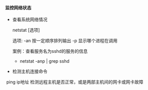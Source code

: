 #### 监控网络状态

* 查看系统网络情况

  netstat [选项]

  选项: -an 按一定顺序排列输出   -p 显示哪个进程在调用

  案例：查看服务名为sshd的服务的信息

  * netstat -anp | grep sshd

* 检测主机连接命令

​                ping  ip地址   检测远程主机是否正常，或是两部主机间的网卡或网卡故障

